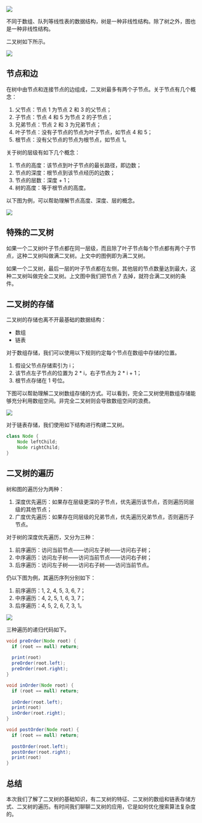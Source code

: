 ![](https://blog-pic-1251295613.cos.ap-guangzhou.myqcloud.com/1647007511.99SmartPic.png)

不同于数组、队列等线性表的数据结构，树是一种非线性结构。除了树之外，图也是一种非线性结构。

二叉树如下所示。

![](https://blog-pic-1251295613.cos.ap-guangzhou.myqcloud.com/1647005183.82SmartPic.png)

## 节点和边

在树中由节点和连接节点的边组成，二叉树最多有两个子节点。关于节点有几个概念：
1. 父节点：节点 1 为节点 2 和 3 的父节点；
2. 子节点：节点 4 和 5 为节点 2 的子节点；
3. 兄弟节点：节点 2 和 3 为兄弟节点；
4. 叶子节点：没有子节点的节点为叶子节点，如节点 4 和 5；
5. 根节点：没有父节点的节点为根节点，如节点 1。

关于树的层级有如下几个概念：
1. 节点的高度：该节点到叶子节点的最长路径，即边数；
2. 节点的深度：根节点到该节点经历的边数；
3. 节点的层数：深度 + 1；
4. 树的高度：等于根节点的高度。

以下图为例，可以帮助理解节点高度、深度、层的概念。

![](https://blog-pic-1251295613.cos.ap-guangzhou.myqcloud.com/1647005675.14SmartPic.png)

## 特殊的二叉树

如果一个二叉树叶子节点都在同一层级，而且除了叶子节点每个节点都有两个子节点，这种二叉树叫做满二叉树。上文中的图例即为满二叉树。

如果一个二叉树，最后一层的叶子节点都在左侧，其他层的节点数量达到最大，这种二叉树叫做完全二叉树。上文图中我们把节点 7 去掉，就符合满二叉树的条件。

## 二叉树的存储

二叉树的存储也离不开最基础的数据结构：
- 数组
- 链表

对于数组存储，我们可以使用以下规则约定每个节点在数组中存储的位置。
1. 假设父节点存储索引为 i；
2. 该节点左子节点的位置为 2 * i，右子节点为 2 * i + 1；
3. 根节点存储在 1 号位。

下图可以帮助理解二叉树数组存储的方式。可以看到，完全二叉树使用数组存储能够充分利用数组空间。非完全二叉树则会导致数组空间的浪费。

![](https://blog-pic-1251295613.cos.ap-guangzhou.myqcloud.com/1647006357.86SmartPic.png)

对于链表存储，我们使用如下结构进行构建二叉树。

```java
class Node {
    Node leftChild;
    Node rightChild;
}
```

## 二叉树的遍历

树和图的遍历分为两种：
1. 深度优先遍历：如果存在层级更深的子节点，优先遍历该节点，否则遍历同层级的其他节点；
2. 广度优先遍历：如果存在同层级的兄弟节点，优先遍历兄弟节点，否则遍历子节点。

对于树的深度优先遍历，又分为三种：
1. 前序遍历：访问当前节点——访问左子树——访问右子树；
2. 中序遍历：访问左子树——访问当前节点——访问右子树；
3. 后序遍历：访问左子树——访问右子树——访问当前节点。

仍以下图为例，其遍历序列分别如下：

1. 前序遍历：1, 2, 4, 5, 3, 6, 7；
2. 中序遍历：4, 2, 5, 1, 6, 3, 7；
3. 后序遍历：4, 5, 2, 6, 7, 3, 1。

![](https://blog-pic-1251295613.cos.ap-guangzhou.myqcloud.com/1647005183.82SmartPic.png)

三种遍历的递归代码如下。

```java
void preOrder(Node root) {
  if (root == null) return;
  
  print(root)
  preOrder(root.left);
  preOrder(root.right);
}

void inOrder(Node root) {
  if (root == null) return;
  
  inOrder(root.left);
  print(root)
  inOrder(root.right);
}

void postOrder(Node root) {
  if (root == null) return;
  
  postOrder(root.left);
  postOrder(root.right);
  print(root)
}
```

## 总结

本次我们了解了二叉树的基础知识，有二叉树的特征、二叉树的数组和链表存储方式、二叉树的遍历。有时间我们聊聊二叉树的应用，它是如何优化搜索算法复杂度的。